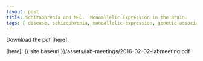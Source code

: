 ```yaml
---
layout: post
title: Schizophrenia and MHC.  Monoallelic Expression in the Brain.
tags: [ disease, schizophrenia, monoallelic-expression, genetic-association ]
---
```


Download the pdf [here].

[here]: {{ site.baseurl }}/assets/lab-meetings/2016-02-02-labmeeting.pdf
